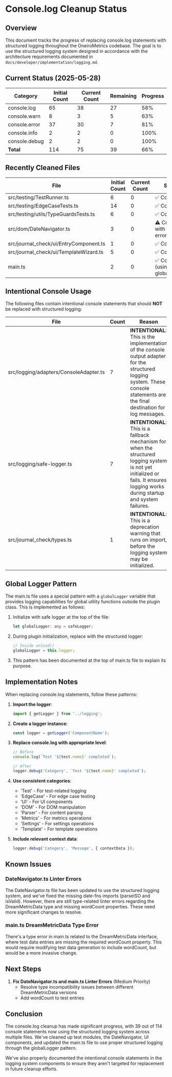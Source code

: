 # Console.log Cleanup Status

## Overview

This document tracks the progress of replacing console.log statements with structured logging throughout the OneiroMetrics codebase. The goal is to use the structured logging system designed in accordance with the architecture requirements documented in `docs/developer/implementation/logging.md`.

## Current Status (2025-05-28)

| Category | Initial Count | Current Count | Remaining | Progress |
|----------|---------------|---------------|-----------|----------|
| console.log | 65 | 38 | 27 | 58% |
| console.warn | 8 | 3 | 5 | 63% |
| console.error | 37 | 30 | 7 | 81% |
| console.info | 2 | 2 | 0 | 100% |
| console.debug | 2 | 2 | 0 | 100% |
| **Total** | 114 | 75 | 39 | 66% |

## Recently Cleaned Files

| File | Initial Count | Current Count | Status |
|------|---------------|---------------|--------|
| src/testing/TestRunner.ts | 6 | 0 | ✅ Complete |
| src/testing/EdgeCaseTests.ts | 14 | 0 | ✅ Complete |
| src/testing/utils/TypeGuardsTests.ts | 6 | 0 | ✅ Complete |
| src/dom/DateNavigator.ts | 3 | 0 | ⚠️ Completed with linter errors |
| src/journal_check/ui/EntryComponent.ts | 1 | 0 | ✅ Complete |
| src/journal_check/ui/TemplateWizard.ts | 5 | 0 | ✅ Complete |
| main.ts | 2 | 0 | ✅ Complete (using globalLogger) |

## Intentional Console Usage

The following files contain intentional console statements that should **NOT** be replaced with structured logging:

| File | Count | Reason |
|------|-------|--------|
| src/logging/adapters/ConsoleAdapter.ts | 7 | **INTENTIONAL**: This is the implementation of the console output adapter for the structured logging system. These console statements are the final destination for log messages. |
| src/logging/safe-logger.ts | 7 | **INTENTIONAL**: This is a fallback mechanism for when the structured logging system is not yet initialized or fails. It ensures logging works during startup and system failures. |
| src/journal_check/types.ts | 1 | **INTENTIONAL**: This is a deprecation warning that runs on import, before the logging system may be initialized. |

## Global Logger Pattern

The main.ts file uses a special pattern with a `globalLogger` variable that provides logging capabilities for global utility functions outside the plugin class. This is implemented as follows:

1. Initialize with safe logger at the top of the file:
   ```typescript
   let globalLogger: any = safeLogger;
   ```

2. During plugin initialization, replace with the structured logger:
   ```typescript
   // Inside onload()
   globalLogger = this.logger;
   ```

3. This pattern has been documented at the top of main.ts file to explain its purpose.

## Implementation Notes

When replacing console.log statements, follow these patterns:

1. **Import the logger**:
   ```typescript
   import { getLogger } from '../logging';
   ```

2. **Create a logger instance**:
   ```typescript
   const logger = getLogger('ComponentName');
   ```

3. **Replace console.log with appropriate level**:
   ```typescript
   // Before
   console.log(`Test '${test.name}' completed`);
   
   // After
   logger.debug('Category', `Test '${test.name}' completed`);
   ```

4. **Use consistent categories**:
   - 'Test' - For test-related logging
   - 'EdgeCase' - For edge case testing
   - 'UI' - For UI components
   - 'DOM' - For DOM manipulation
   - 'Parser' - For content parsing
   - 'Metrics' - For metrics operations
   - 'Settings' - For settings operations
   - 'Template' - For template operations

5. **Include relevant context data**:
   ```typescript
   logger.debug('Category', 'Message', { contextData });
   ```

## Known Issues

### DateNavigator.ts Linter Errors

The DateNavigator.ts file has been updated to use the structured logging system, and we've fixed the missing date-fns imports (parseISO and isValid). However, there are still type-related linter errors regarding the DreamMetricData type and missing wordCount properties. These need more significant changes to resolve.

### main.ts DreamMetricData Type Error

There's a type error in main.ts related to the DreamMetricData interface, where test data entries are missing the required wordCount property. This would require modifying test data generation to include wordCount, but would be a more invasive change.

## Next Steps

1. **Fix DateNavigator.ts and main.ts Linter Errors** (Medium Priority)
   - Resolve type incompatibility issues between different DreamMetricData versions
   - Add wordCount to test entries

## Conclusion

The console.log cleanup has made significant progress, with 39 out of 114 console statements now using the structured logging system across multiple files. We've cleaned up test modules, the DateNavigator, UI components, and updated the main.ts file to use proper structured logging through the globalLogger pattern.

We've also properly documented the intentional console statements in the logging system components to ensure they aren't targeted for replacement in future cleanup efforts. 